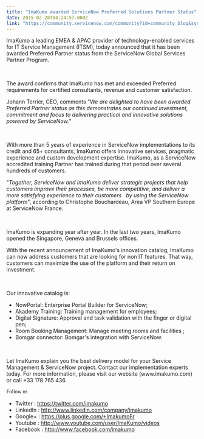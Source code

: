 ```yaml
---
title: "ImaKumo awarded ServiceNow Preferred Solutions Partner Status"
date: 2015-02-28T04:24:57.000Z
link: "https://community.servicenow.com/community?id=community_blog&sys_id=612d66e5dbd0dbc01dcaf3231f961922"
---
```

<p class="p1"><span class="s1">ImaKumo a leading EMEA &amp; APAC provider of technology-enabled services for IT Service Management (ITSM), today announced that it has been awarded Preferred Partner status from the ServiceNow Global Services Partner Program.</span></p><p class="p1"><span class="s1"><br/></span></p><p class="p1"><span class="s1">The award confirms that ImaKumo has met and exceeded Preferred requirements for certified consultants, revenue and customer satisfaction.</span></p><p class="p1"><span class="s1">Johann Terrier, CEO, comments "<em>We are delighted to have been awarded Preferred Partner status as this demonstrates our continued investment, commitment and focus to delivering practical and innovative solutions powered by ServiceNow.</em>"</span></p><p class="p1"><span class="s1"><br/></span></p><p class="p1"><span class="s1">With more than 5 years of experience in ServiceNow implementations to its credit and 65+ consultants, ImaKumo offers innovative services, pragmatic experience and custom development expertise. ImaKumo, as a ServiceNow accredited training Partner has trained during that period over several hundreds of customers.</span></p><p class="p1"><span class="s1">"<em>Together, ServiceNow and ImaKumo deliver strategic projects that help customers improve their processes, be more competitive, and deliver a more satisfying experience to their customers   by using the ServiceNow platform</em>", according to Christophe Bouchardeau, Area VP Southern Europe at ServiceNow France.</span></p><p class="p1"><span class="s1"><br/></span></p><p class="p1"><span class="s1">ImaKumo is expanding year after year. In the last two years, ImaKumo opened the Singapore, Geneva and Brussels offices.</span></p><p class="p1"><span class="s1">With the recent announcement of ImaKumo's innovation catalog, ImaKumo can now address customers that are looking for non IT features. That way, customers can maximize the use of the platform and their return on investment.</span></p><p class="p2"><span class="s1"><br/></span></p><p class="p2"><span class="s1">Our innovative catalog is:</span></p><ul><li><span class="s1">NowPortal: Enterprise Portal Builder for ServiceNow;</span></li><li><span class="s1">Akademy Training: Training management for employees;</span></li><li><span class="s1">Digital Signature: Approval and task validation with the finger or digital pen;</span></li><li><span class="s1">Room Booking Management: Manage meeting rooms and facilities ;</span></li><li><span class="s1">Bomgar connector: Bomgar's integration with ServiceNow.</span></li></ul><p><span class="s1"><br/></span></p><p><span class="s1">Let ImaKumo explain you the best delivery model for your Service Management &amp; ServiceNow project. Contact our implementation experts today. For more information, please visit our website (www.imakumo.com) or call +33 178 765 436.</span> </p><p></p><p class="p4"><span style="font-family: 'arial black', 'avant garde';">Follow us</span></p><ul><li><span class="s3">Twitter : <span class="s4"><a title="witter.com/imakumo" href="https://twitter.com/imakumo">https://twitter.com/imakumo</a></span></span></li><li><span class="s3">LinkedIn : <span class="s4"><a title="w.linkedin.com/company/imakumo" href="http://www.linkedin.com/company/imakumo">http://www.linkedin.com/company/imakumo</a></span></span></li><li><span class="s3">Google+ : <span class="s4"><a title="lus.google.com/+ImakumoFr" href="https://plus.google.com/+ImakumoFr">https://plus.google.com/+ImakumoFr</a></span></span></li><li><span class="s3">Youtube : <span class="s4"><a title="w.youtube.com/user/ImaKumo/videos" href="http://www.youtube.com/user/ImaKumo/videos">http://www.youtube.com/user/ImaKumo/videos</a></span></span></li><li><span class="s3">Facebook : <a href="http://www.facebook.com/imakumo"><span class="s4">http://www.facebook.com/imakumo</span></a></span></li></ul>